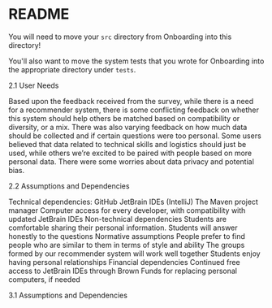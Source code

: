 # README
You will need to move your `src` directory from Onboarding into this directory!

You'll also want to move the system tests that you wrote for Onboarding into the appropriate directory under `tests`.

2.1 User Needs

Based upon the feedback received from the survey, while there is a need for a recommender system, there is some conflicting feedback on whether this system should help others be matched based on compatibility or diversity, or a mix. There was also varying feedback on how much data should be collected and if certain questions were too personal. Some users believed that data related to technical skills and logistics should just be used, while others we’re excited to be paired with people based on more personal data. There were some worries about data privacy and potential bias.

2.2 Assumptions and Dependencies

Technical dependencies:
GitHub
JetBrain IDEs (IntelliJ)
The Maven project manager
Computer access for every developer, with compatibility with updated JetBrain IDEs
Non-technical dependencies
Students are comfortable sharing their personal information.
Students will answer honestly to the questions
Normative assumptions
People prefer to find people who are similar to them in terms of style and ability
The groups formed by our recommender system will work well together
Students enjoy having personal relationships
Financial dependencies
Continued free access to JetBrain IDEs through Brown
Funds for replacing personal computers, if needed

3.1 Assumptions and Dependencies
